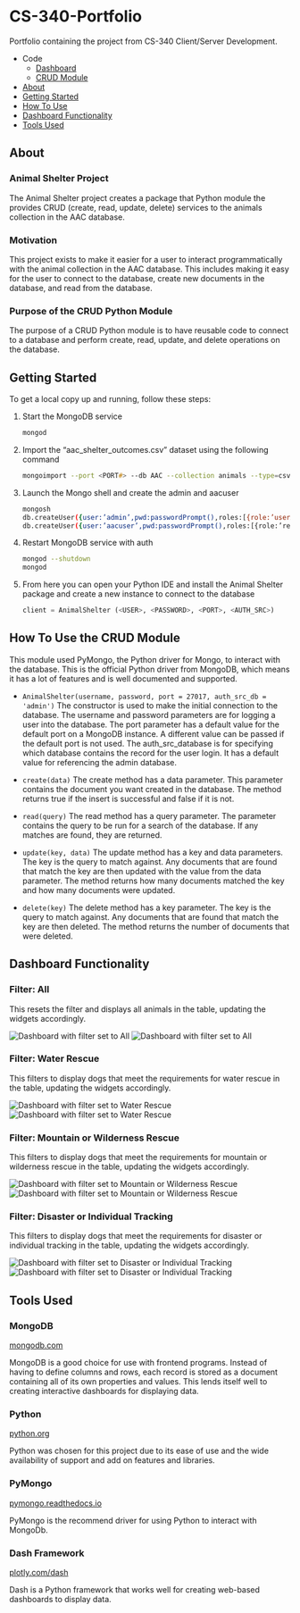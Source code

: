 # CS-340-Portfolio

Portfolio containing the project from CS-340 Client/Server Development.

- Code
  - [Dashboard](../ProjectTwoDashboard.ipynb)
  - [CRUD Module](../module/animal_shelter.py)
- [About](#about)
  <!-- - [Animal Shelter Project](#animal-shelter-project)
  - [Motivation](#motivation)
  - [Purpose](#purpose-of-the-crud-python-module) -->
- [Getting Started](#getting-started)
- [How To Use](#how-to-use-the-crud-module)
- [Dashboard Functionality](#dashboard-functionality)
  <!-- - [Filter: All](#filter-all)
  - [Filter: Water Rescue](#filter-water-rescue)
  - [Filter: Mountain or Wilderness Rescue](#filter-mountain-or-wilderness-rescue)
  - [Filter: Disaster or Individual Tracking](#filter-disaster-or-individual-tracking) -->
- [Tools Used](#tools-used)
  <!-- - [MongoDb](#mongodb)
  - [Python](#python)
  - [PyMongo](#pymongo)
  - [Dash Framework](#dash-framework) -->

## About

### Animal Shelter Project

The Animal Shelter project creates a package that Python module the provides CRUD (create, read, update, delete) services to the animals collection in the AAC database.

### Motivation

This project exists to make it easier for a user to interact programmatically with the animal collection in the AAC database.  This includes making it easy for the user to connect to the database, create new documents in the database, and read from the database.

### Purpose of the CRUD Python Module

The purpose of a CRUD Python module is to have reusable code to connect to a database and perform create, read, update, and delete operations on the database.

## Getting Started

To get a local copy up and running, follow these steps:

1. Start the MongoDB service

    ```zsh
    mongod
    ```

1. Import the “aac_shelter_outcomes.csv” dataset using the following command

    ```zsh
    mongoimport --port <PORT#> --db AAC --collection animals --type=csv --headerline  <PATH_TO_CSV>aac_shelter_outcomes.csv
    ```

1. Launch the Mongo shell and create the admin and aacuser

    ```zsh
    mongosh
    db.createUser({user:’admin’,pwd:passwordPrompt(),roles:[{role:’userAdminAnyDatabase’,db:’admin’},’readWriteAnyDatabase’]})
    db.createUser({user:’aacuser’,pwd:passwordPrompt(),roles:[{role:’readWrite’,db:’AAC’ }]})
    ```

1. Restart MongoDB service with auth

    ```zsh
    mongod --shutdown
    mongod
    ```

1. From here you can open your Python IDE and install the Animal Shelter package and create a new instance to connect to the database

    ```python
    client = AnimalShelter (<USER>, <PASSWORD>, <PORT>, <AUTH_SRC>)
    ```

## How To Use the CRUD Module

This module used PyMongo, the Python driver for Mongo, to interact with the database.  This is the official Python driver from MongoDB, which means it has a lot of features and is well documented and supported.

- `AnimalShelter(username, password, port = 27017, auth_src_db = 'admin')`
The constructor is used to make the initial connection to the database.  The username and password parameters are for logging a user into the database.  The port parameter has a default value for the default port on a MongoDB instance.  A different value can be passed if the default port is not used.  The auth_src_database is for specifying which database contains the record for the user login.  It has a default value for referencing the admin database.

- `create(data)`
The create method has a data parameter.  This parameter contains the document you want created in the database.  The method returns true if the insert is successful and false if it is not.

- `read(query)`
The read method has a query parameter.  The parameter contains the query to be run for a search of the database.  If any matches are found, they are returned.

- `update(key, data)`
The update method has a key and data parameters.  The key is the query to match against.  Any documents that are found that match the key are then updated with the value from the data parameter.  The method returns how many documents matched the key and how many documents were updated.

- `delete(key)`
The delete method has a key parameter.  The key is the query to match against.  Any documents that are found that match the key are then deleted.  The method returns the number of documents that were deleted.

## Dashboard Functionality

### Filter: All

This resets the filter and displays all animals in the table, updating the widgets accordingly.

![Dashboard with filter set to All](img/dashboard_filter_all_1.png)
![Dashboard with filter set to All](img/dashboard_filter_all_2.png)

### Filter: Water Rescue

This filters to display dogs that meet the requirements for water rescue in the table, updating the widgets accordingly.

![Dashboard with filter set to Water Rescue](img/dashboard_filter_wtr_resc_1.png)
![Dashboard with filter set to Water Rescue](img/dashboard_filter_wtr_resc_2.png)

### Filter: Mountain or Wilderness Rescue

This filters to display dogs that meet the requirements for mountain or wilderness rescue in the table, updating the widgets accordingly.

![Dashboard with filter set to Mountain or Wilderness Rescue](img/dashboard_filter_wtr_resc_1.png)
![Dashboard with filter set to Mountain or Wilderness Rescue](img/dashboard_filter_mtn_wldn_resc_2.png)

### Filter: Disaster or Individual Tracking

This filters to display dogs that meet the requirements for disaster or individual tracking in the table, updating the widgets accordingly.

![Dashboard with filter set to Disaster or Individual Tracking](img/dashboard_filter_dis_resc_indiv_trkg_1.png)
![Dashboard with filter set to Disaster or Individual Tracking](img/dashboard_filter_dis_resc_indiv_trkg_2.png)

## Tools Used

### MongoDB

[mongodb.com](https://www.mongodb.com)

MongoDB is a good choice for use with frontend programs.  Instead of having to define columns and rows, each record is stored as a document containing all of its own properties and values.  This lends itself well to creating interactive dashboards for displaying data.

### Python

[python.org](https://www.python.org)

Python was chosen for this project due to its ease of use and the wide availability of support and add on features and libraries.

### PyMongo

[pymongo.readthedocs.io](https://pymongo.readthedocs.io/en/stable/)

PyMongo is the recommend driver for using Python to interact with MongoDb.

### Dash Framework

[plotly.com/dash](https://plotly.com/dash/)

Dash is a Python framework that works well for creating web-based dashboards to display data.